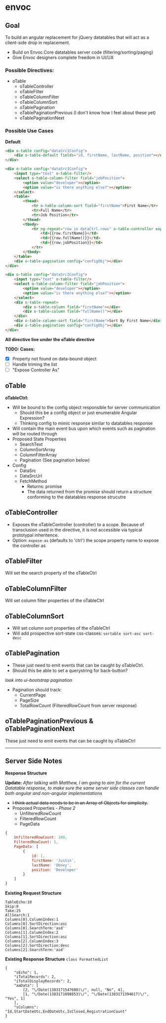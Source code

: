 envoc
====

Goal
----

To build an angular replacement for jQuery datatables that will 
act as a client-side drop in replacement.

* Build on Envoc.Core datatables server code (filtering/sorting/paging)
* Give Envoc designers complete freedom in UI/UX

### Possible Directives:

* oTable
    * oTableController
    * oTableFilter
    * oTableColumnFilter
    * oTableColumnSort
    * oTablePagination
    * oTablePaginationPrevious (I don't know how I feel about these yet)
    * oTablePaginationNext

### Possible Use Cases

__Default__

```html
<div o-table config="dataSrc1Config">
    <div o-table-default fields="id, firstName, lastName, position"></div>
</div>
```

```html
<div o-table config="dataSrc1Config">
    <input type="text" o-table-filter/>
    <select o-table-column-filter field="jobPosition">
        <option value="developer"></option>
        <option value="is there anything else?"></option>
    </select>
    <table>
        <thead>
            <tr o-table-column-sort field="firstName">First Name</tr>
            <tr>Full Name</tr>
            <tr>Job Position</tr>
        </thead>
        <tbody>
            <tr ng-repeat="row in dataCtrl.rows" o-table-controller expose-as="dataCtrl">
                <td>{{row.firstName}}</td>
                <td>{{row.fullName()}}</td>
                <td>{{row.jobPosition}}</td>
            </tr>
        </tbody>
    </table>
    <div o-table-pagination config="configObj"></div>
</div>
```

```html
<div o-table config="dataSrc2Config">
    <input type="text" o-table-filter/>
    <select o-table-column-filter field="jobPosition">
        <option value="developer"></option>
        <option value="is there anything else?"></option>
    </select>
    <div o-table-repeat>
        <div o-table-column field="firstName"></div>
        <div o-table-column field="fullName()"></div>
    </div>
    <div o-table-column-sort field="firstName">Sort By First Name</div>
    <div o-table-pagination config="configObj"></div>
</div>
```

__All directive live under the oTable directive__

__TODO: Cases:__
* [X] Property not found on data-bound object
* [ ] Handle triming the list
* [ ] "Expose Controller As"

oTable
----

__oTableCtrl:__

* Will be bound to the config object responsible for server communication
    * Should this be a config object or just enumerable Angular Expression?
    * Thinking config to mimic response similar to datatables response
* Will contain the main event bus upon which events such as pagination will be routed through
* Proposed State Properties
    * SearchText
    * ColumnSortArray
    * ColumnFilterArray
    * Pagination (See pagination below)
* Config
    * DataSrc
    * DataSrcUrl
    * FetchMethod
        * Returns: promise
        * The data returned from the promise should return a structure conforming to the 
          datatables response strucutre

oTableController
----

* Exposes the oTableController (controller) to a scope. Because of
    transclusion used in the directive, it is not accessible via
    typical prototypal inheritence.
* Option: ```expose-as``` (defaults to 'ctrl') the scope property name to expose the controller as

oTableFilter
----

Will set the search property of the oTableCtrl

oTableColumnFilter
----

Will set column filter properties of the oTableCtrl

oTableColumnSort
----

* Will set column sort properties of the oTableCtrl
* Will add prospective sort-state css-classes: `sortable sort-asc sort-desc`

oTablePagination
----

* These just need to emit events that can be caught by oTableCtrl.
* Should this be able to set a querystring for back-button?

_look into ui-bootstrap pagination_

* Pagination should track:
    * CurrentPage
    * PageSize
    * TotalRowCount (FilteredRowCount from server response)

oTablePaginationPrevious & oTablePaginationNext
----

These just need to emit events that can be caught by oTableCtrl

*****

Server Side Notes
----

__Response Structure__

__Update:__
*After talking with Matthew, I am going to aim for the current Datatable response,
to make sure the same server side classes can handle both angular and non-angular
implementations*

* ~~I think actual data needs to be in an Array of Objects for simplicity.~~
* Proposed Properties - *Phase 2*
    * UnfilteredRowCount
    * FilteredRowCount
    * PageData

```javascript
{
    UnfilteredRowCount: 100,
    FilteredRowCount: 1,
    PageData: [
        {
            id: 1,
            firstName: 'Justin',
            lastName: 'Obney',
            position: 'Developer'
        }
    ]
}
```

__Existing Request Structure__
```
TableEcho:10
Skip:0
Take:25
AllSearch:1
Columns[0].ColumnIndex:1
Columns[0].SortDirection:asc
Columns[0].SearchTerm:'asd'
Columns[1].ColumnIndex:2
Columns[1].SortDirection:asc
Columns[2].ColumnIndex:3
Columns[2].SortDirection:desc
Columns[2].SearchTerm:'asd'
```

__Existing Response Structure__ `class FormattedList`

```
{
    "sEcho": 1,
    "iTotalRecords": 2,
    "iTotalDisplayRecords": 2,
    "aaData": [
        [2, "\/Date(1383171547680)\/", null, "No", 4],
        [1, "\/Date(1383171098853)\/", "\/Date(1383171394617)\/", "Yes", 1]
    ],
    "sColumns": "Id,StartDateUtc,EndDateUtc,IsClosed,RegistrationCount"
}
```
